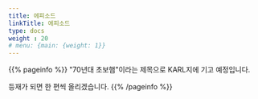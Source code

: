 ```yaml
---
title: 에피소드
linkTitle: 에피소드
type: docs
weight : 20
# menu: {main: {weight: 1}}
---
```


{{% pageinfo %}}
"70년대 초보햄"이라는 제목으로 KARL지에 기고 예정입니다.

등재가 되면 한 편씩 올리겠습니다.
{{% /pageinfo %}} 




